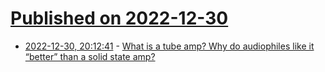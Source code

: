 # [Published on 2022-12-30](index.md)

* [2022-12-30, 20:12:41](https://news.ycombinator.com/item?id=34189472) - [What is a tube amp? Why do audiophiles like it “better” than a solid state amp?](https://old.reddit.com/r/explainlikeimfive/comments/1hwncp/eli5_what_is_a_tube_amp_and_why_do_audiophiles/)
